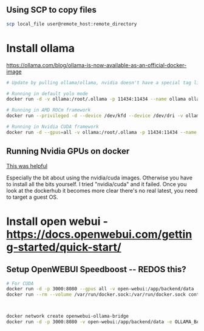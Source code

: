 


## Using SCP to copy files

```sh
scp local_file user@remote_host:remote_directory
```


# Install ollama

https://ollama.com/blog/ollama-is-now-available-as-an-official-docker-image

```sh
# Update by pulling ollama/ollama, nvidia doesn't have a special tag like rocm

# Running in default yolo mode
docker run -d -v ollama:/root/.ollama -p 11434:11434 --name ollama ollama/ollama

# Running in AMD ROCm framework
docker run --privileged -d --device /dev/kfd --device /dev/dri -v ollama:/root/.ollama -p 11434:11434 --name ollama ollama/ollama:rocm

# Running in Nvidia CUDA framework
docker run -d --gpus=all -v ollama:/root/.ollama -p 11434:11434 --name ollama ollama/ollama
```

## Running Nvidia GPUs on docker

[This was helpful](https://medium.com/@u.mele.coding/a-beginners-guide-to-nvidia-container-toolkit-on-docker-92b645f92006)

Especially the bit about using the nvidia/cuda images. Otherwise you have to install all the bits yourself. I tried "nvidia/cuda" and it failed.
Once you look at the dockerhub it becomes more clear there's no real latest, you need to target a guest OS.



# Install open webui - https://docs.openwebui.com/getting-started/quick-start/
## Setup OpenWEBUI Speedboost -- REDOS this?

```sh
# For CUDA
docker run -d -p 3000:8080 --gpus all -v open-webui:/app/backend/data --name open-webui ghcr.io/open-webui/open-webui:cuda
docker run --rm --volume /var/run/docker.sock:/var/run/docker.sock containrrr/watchtower --run-once open-webui



docker network create openwebui-ollama-bridge
docker run -d -p 3000:8080 -v open-webui:/app/backend/data -e OLLAMA_BASE_URL=http://ollama:11434 --network openwebui-ollama-bridge --name open-webui --restart always ghcr.io/open-webui/open-webui:main
```

